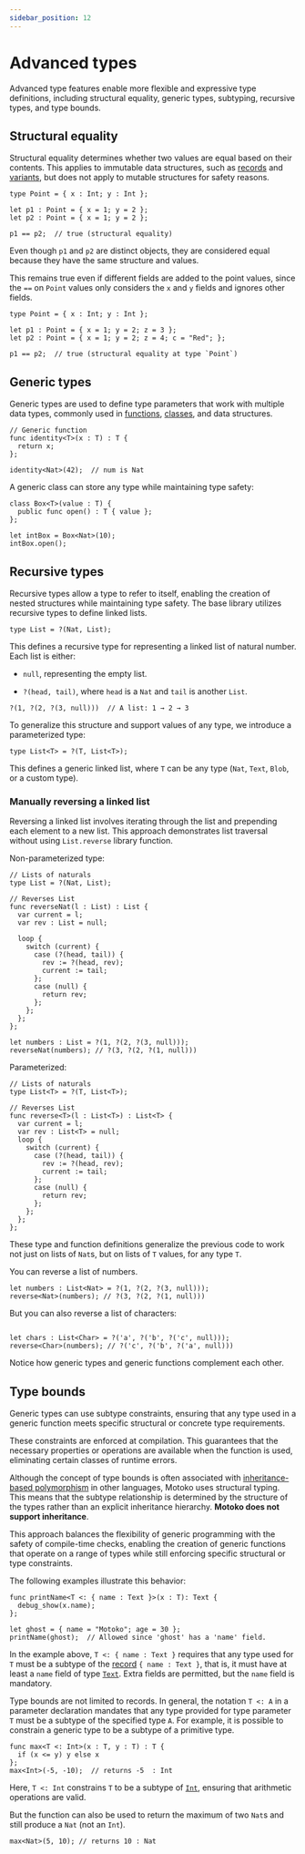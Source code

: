 ```yaml
---
sidebar_position: 12
---
```


# Advanced types

Advanced type features enable more flexible and expressive type definitions, including structural equality, generic types, subtyping, recursive types, and type bounds.

## Structural equality

Structural equality determines whether two values are equal based on their contents. This applies to immutable data structures, such as [records](https://internetcomputer.org/docs/motoko/fundamentals/types/records) and [variants](https://internetcomputer.org/docs/motoko/fundamentals/types/variants), but does not apply to mutable structures for safety reasons.

```motoko
type Point = { x : Int; y : Int };

let p1 : Point = { x = 1; y = 2 };
let p2 : Point = { x = 1; y = 2 };

p1 == p2;  // true (structural equality)
```

Even though `p1` and `p2` are distinct objects, they are considered equal because they have the same structure and values.

This remains true even if different fields are added to the point values, since the `==` on `Point`  values only considers the `x` and `y` fields and ignores other fields.

```motoko
type Point = { x : Int; y : Int };

let p1 : Point = { x = 1; y = 2; z = 3 };
let p2 : Point = { x = 1; y = 2; z = 4; c = "Red"; };

p1 == p2;  // true (structural equality at type `Point`)
```

## Generic types

Generic types are used to define type parameters that work with multiple data types, commonly used in [functions](https://internetcomputer.org/docs/motoko/fundamentals/types/functions), [classes](https://internetcomputer.org/docs/motoko/fundamentals/types/objects-classes), and data structures.

```motoko
// Generic function
func identity<T>(x : T) : T {
  return x;
};

identity<Nat>(42);  // num is Nat
```

A generic class can store any type while maintaining type safety:

```motoko
class Box<T>(value : T) {
  public func open() : T { value };
};

let intBox = Box<Nat>(10);
intBox.open();
```

## Recursive types

Recursive types allow a type to refer to itself, enabling the creation of nested structures while maintaining type safety. The base library utilizes recursive types to define linked lists.

```motoko no-repl
type List = ?(Nat, List);
```

This defines a recursive type for representing a linked list of natural number. Each list is either:

- `null`, representing the empty list.

- `?(head, tail)`, where `head` is a `Nat` and `tail` is another `List`.

```motoko
?(1, ?(2, ?(3, null)))  // A list: 1 → 2 → 3
```

To generalize this structure and support values of any type, we introduce a parameterized type:

```motoko no-repl
type List<T> = ?(T, List<T>);
```

This defines a generic linked list, where `T` can be any type (`Nat`, `Text`, `Blob`, or a custom type).

### Manually reversing a linked list

Reversing a linked list involves iterating through the list and prepending each element to a new list. This approach demonstrates list traversal without using `List.reverse` library function.

Non-parameterized type:

```motoko name=List
// Lists of naturals
type List = ?(Nat, List);

// Reverses List
func reverseNat(l : List) : List {
  var current = l;
  var rev : List = null;

  loop {
    switch (current) {
      case (?(head, tail)) {
        rev := ?(head, rev);
        current := tail;
      };
      case (null) {
        return rev;
      };
    };
  };
};
```

```motoko _include=List no-repl
let numbers : List = ?(1, ?(2, ?(3, null)));
reverseNat(numbers); // ?(3, ?(2, ?(1, null)))
```

Parameterized:

```motoko name=GenList
// Lists of naturals
type List<T> = ?(T, List<T>);

// Reverses List
func reverse<T>(l : List<T>) : List<T> {
  var current = l;
  var rev : List<T> = null;
  loop {
    switch (current) {
      case (?(head, tail)) {
        rev := ?(head, rev);
        current := tail;
      };
      case (null) {
        return rev;
      };
    };
  };
};
```

These type and function definitions generalize the previous code to work not just on lists of `Nat`s, but on lists of `T` values, for any type `T`.

You can reverse a list of numbers.

``` motoko _include=GenList no-repl
let numbers : List<Nat> = ?(1, ?(2, ?(3, null)));
reverse<Nat>(numbers); // ?(3, ?(2, ?(1, null)))
```
But you can also reverse a list of characters:

```motoko _include=GenList no-repl

let chars : List<Char> = ?('a', ?('b', ?('c', null)));
reverse<Char>(numbers); // ?('c', ?('b', ?('a', null)))
```

Notice how generic types and generic functions complement each other.

## Type bounds

Generic types can use subtype constraints, ensuring that any type used in a generic function meets specific structural or concrete type requirements.

These constraints are enforced at compilation. This guarantees that the necessary properties or operations are available when the function is used, eliminating certain classes of runtime errors.

Although the concept of type bounds is often associated with [inheritance-based polymorphism](https://www.codecademy.com/learn/learn-java/modules/learn-java-inheritance-and-polymorphism/cheatsheet) in other languages, Motoko uses structural typing. This means that the subtype relationship is determined by the structure of the types rather than an explicit inheritance hierarchy. **Motoko does not support inheritance**.

This approach balances the flexibility of generic programming with the safety of compile-time checks, enabling the creation of generic functions that operate on a range of types while still enforcing specific structural or type constraints.

<!-- TODO better example that requires bounds (this one doesn't) -->
The following examples illustrate this behavior:

```motoko
func printName<T <: { name : Text }>(x : T): Text {
  debug_show(x.name);
};

let ghost = { name = "Motoko"; age = 30 };
printName(ghost);  // Allowed since 'ghost' has a 'name' field.
```

In the example above, `T <: { name : Text }` requires that any type used for `T` must be a subtype of the [record](https://internetcomputer.org/docs/motoko/fundamentals/types/records) `{ name : Text }`, that is, it must have at least a `name` field of type [`Text`](https://internetcomputer.org/docs/motoko/base/Text). Extra fields are permitted, but the `name` field is mandatory.

Type bounds are not limited to records.
In general, the notation `T <: A` in a parameter declaration mandates that any type provided for type parameter `T` must be a subtype of the specified type `A`.
For example, it is possible to constrain a generic type to be a subtype of a primitive type.

```motoko name=max
func max<T <: Int>(x : T, y : T) : T {
  if (x <= y) y else x
};
max<Int>(-5, -10);  // returns -5  : Int
```

Here, `T <: Int` constrains `T` to be a subtype of [`Int`](https://internetcomputer.org/docs/motoko/base/Int), ensuring that arithmetic operations are valid.

But the function can also be used to return the maximum of two `Nat`s and still produce a `Nat` (not an `Int`).

```motoko _include=max no-repl
max<Nat>(5, 10); // returns 10 : Nat
```

